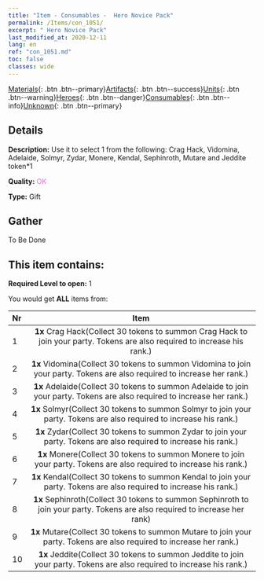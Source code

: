 ```yaml
---
title: "Item - Consumables -  Hero Novice Pack"
permalink: /Items/con_1051/
excerpt: " Hero Novice Pack"
last_modified_at: 2020-12-11
lang: en
ref: "con_1051.md"
toc: false
classes: wide
---
```

 [Materials](/Items/){: .btn .btn--primary}[Artifacts](/Items/Artifacts/){: .btn .btn--success}[Units](/Items/Units/){: .btn .btn--warning}[Heroes](/Items/Heroes/){: .btn .btn--danger}[Consumables](/Items/Consumables/){: .btn .btn--info}[Unknown](/Items/Unknown/){: .btn .btn--primary}

## Details
 **Description:** Use it to select 1 from the following: Crag Hack, Vidomina, Adelaide, Solmyr, Zydar, Monere, Kendal, Sephinroth, Mutare and Jeddite token*1

 **Quality:** <span style="color: #DA70D6">OK</span>

 **Type:** Gift

## Gather

  To Be Done

## This item contains:

 **Required Level to open:** 1

 You would get **ALL** items  from:

  | Nr |      Item    |
  |:---|:------------:|
  | 1 |  **1x** Crag Hack(Collect 30 tokens to summon Crag Hack to join your party. Tokens are also required to increase his rank.) | 
  | 2 |  **1x** Vidomina(Collect 30 tokens to summon Vidomina to join your party. Tokens are also required to increase her rank.) | 
  | 3 |  **1x** Adelaide(Collect 30 tokens to summon Adelaide to join your party. Tokens are also required to increase her rank.) | 
  | 4 |  **1x** Solmyr(Collect 30 tokens to summon Solmyr to join your party. Tokens are also required to increase his rank.) | 
  | 5 |  **1x** Zydar(Collect 30 tokens to summon Zydar to join your party. Tokens are also required to increase his rank.) | 
  | 6 |  **1x** Monere(Collect 30 tokens to summon Monere to join your party. Tokens are also required to increase his rank.) | 
  | 7 |  **1x** Kendal(Collect 30 tokens to summon Kendal to join your party. Tokens are also required to increase his rank.) | 
  | 8 |  **1x** Sephinroth(Collect 30 tokens to summon Sephinroth to join your party. Tokens are also required to increase her rank) | 
  | 9 |  **1x** Mutare(Collect 30 tokens to summon Mutare to join your party. Tokens are also required to increase her rank.) | 
  | 10 |  **1x** Jeddite(Collect 30 tokens to summon Jeddite to join your party. Tokens are also required to increase his rank.) | 
